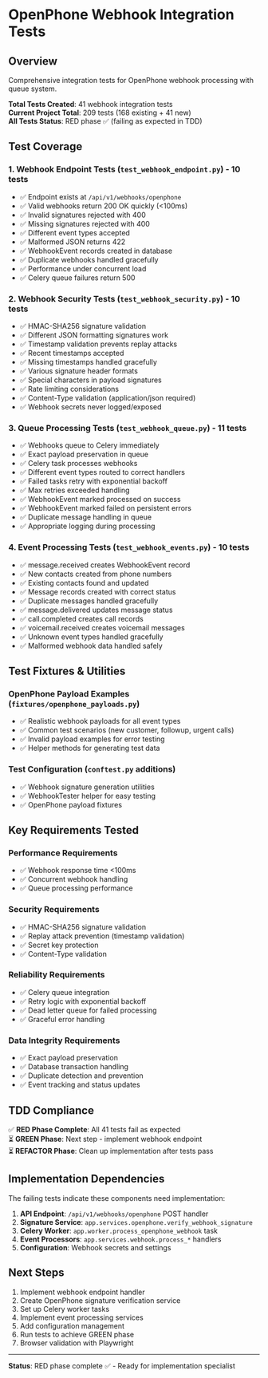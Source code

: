 # OpenPhone Webhook Integration Tests

## Overview

Comprehensive integration tests for OpenPhone webhook processing with queue system.

**Total Tests Created**: 41 webhook integration tests  
**Current Project Total**: 209 tests (168 existing + 41 new)  
**All Tests Status**: RED phase ✅ (failing as expected in TDD)

## Test Coverage

### 1. Webhook Endpoint Tests (`test_webhook_endpoint.py`) - 10 tests
- ✅ Endpoint exists at `/api/v1/webhooks/openphone`
- ✅ Valid webhooks return 200 OK quickly (<100ms)
- ✅ Invalid signatures rejected with 400
- ✅ Missing signatures rejected with 400  
- ✅ Different event types accepted
- ✅ Malformed JSON returns 422
- ✅ WebhookEvent records created in database
- ✅ Duplicate webhooks handled gracefully
- ✅ Performance under concurrent load
- ✅ Celery queue failures return 500

### 2. Webhook Security Tests (`test_webhook_security.py`) - 10 tests
- ✅ HMAC-SHA256 signature validation
- ✅ Different JSON formatting signatures work
- ✅ Timestamp validation prevents replay attacks
- ✅ Recent timestamps accepted
- ✅ Missing timestamps handled gracefully
- ✅ Various signature header formats
- ✅ Special characters in payload signatures
- ✅ Rate limiting considerations
- ✅ Content-Type validation (application/json required)
- ✅ Webhook secrets never logged/exposed

### 3. Queue Processing Tests (`test_webhook_queue.py`) - 11 tests
- ✅ Webhooks queue to Celery immediately
- ✅ Exact payload preservation in queue
- ✅ Celery task processes webhooks
- ✅ Different event types routed to correct handlers
- ✅ Failed tasks retry with exponential backoff
- ✅ Max retries exceeded handling
- ✅ WebhookEvent marked processed on success
- ✅ WebhookEvent marked failed on persistent errors
- ✅ Duplicate message handling in queue
- ✅ Appropriate logging during processing

### 4. Event Processing Tests (`test_webhook_events.py`) - 10 tests
- ✅ message.received creates WebhookEvent record
- ✅ New contacts created from phone numbers
- ✅ Existing contacts found and updated
- ✅ Message records created with correct status
- ✅ Duplicate messages handled gracefully
- ✅ message.delivered updates message status
- ✅ call.completed creates call records
- ✅ voicemail.received creates voicemail messages
- ✅ Unknown event types handled gracefully
- ✅ Malformed webhook data handled safely

## Test Fixtures & Utilities

### OpenPhone Payload Examples (`fixtures/openphone_payloads.py`)
- ✅ Realistic webhook payloads for all event types
- ✅ Common test scenarios (new customer, followup, urgent calls)
- ✅ Invalid payload examples for error testing
- ✅ Helper methods for generating test data

### Test Configuration (`conftest.py` additions)
- ✅ Webhook signature generation utilities
- ✅ WebhookTester helper for easy testing
- ✅ OpenPhone payload fixtures

## Key Requirements Tested

### Performance Requirements
- ✅ Webhook response time <100ms
- ✅ Concurrent webhook handling
- ✅ Queue processing performance

### Security Requirements
- ✅ HMAC-SHA256 signature validation
- ✅ Replay attack prevention (timestamp validation)
- ✅ Secret key protection
- ✅ Content-Type validation

### Reliability Requirements
- ✅ Celery queue integration
- ✅ Retry logic with exponential backoff
- ✅ Dead letter queue for failed processing
- ✅ Graceful error handling

### Data Integrity Requirements
- ✅ Exact payload preservation
- ✅ Database transaction handling
- ✅ Duplicate detection and prevention
- ✅ Event tracking and status updates

## TDD Compliance

✅ **RED Phase Complete**: All 41 tests fail as expected  
⏳ **GREEN Phase**: Next step - implement webhook endpoint  
⏳ **REFACTOR Phase**: Clean up implementation after tests pass

## Implementation Dependencies

The failing tests indicate these components need implementation:

1. **API Endpoint**: `/api/v1/webhooks/openphone` POST handler
2. **Signature Service**: `app.services.openphone.verify_webhook_signature`
3. **Celery Worker**: `app.worker.process_openphone_webhook` task
4. **Event Processors**: `app.services.webhook.process_*` handlers
5. **Configuration**: Webhook secrets and settings

## Next Steps

1. Implement webhook endpoint handler
2. Create OpenPhone signature verification service
3. Set up Celery worker tasks
4. Implement event processing services
5. Add configuration management
6. Run tests to achieve GREEN phase
7. Browser validation with Playwright

---

**Status**: RED phase complete ✅ - Ready for implementation specialist